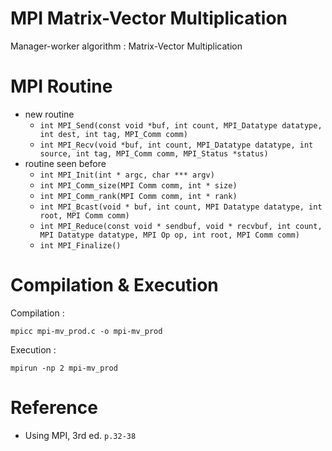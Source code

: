 # MPI Matrix-Vector Multiplication

Manager-worker algorithm : Matrix-Vector Multiplication

# MPI Routine

* new routine
    * `int MPI_Send(const void *buf, int count, MPI_Datatype datatype, int dest, int tag, MPI_Comm comm)`
    * `int MPI_Recv(void *buf, int count, MPI_Datatype datatype, int source, int tag, MPI_Comm comm, MPI_Status *status)`
* routine seen before
    * `int MPI_Init(int * argc, char *** argv)`
    * `int MPI_Comm_size(MPI Comm comm, int * size)`
    * `int MPI_Comm_rank(MPI Comm comm, int * rank)`
    * `int MPI_Bcast(void * buf, int count, MPI Datatype datatype, int root, MPI Comm comm)`
    * `int MPI_Reduce(const void * sendbuf, void * recvbuf, int count, MPI Datatype datatype, MPI Op op, int root, MPI Comm comm)`
    * `int MPI_Finalize()`


# Compilation & Execution

Compilation :
```
mpicc mpi-mv_prod.c -o mpi-mv_prod
```
Execution :
```
mpirun -np 2 mpi-mv_prod
```

# Reference 

* Using MPI, 3rd ed. `p.32-38`
